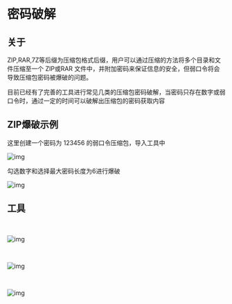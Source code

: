 # 密码破解

## 关于

ZIP,RAR,7Z等后缀为压缩包格式后缀，用户可以通过压缩的方法将多个目录和文件压缩至一个 ZIP或RAR 文件中，并附加密码来保证信息的安全，但弱口令将会导致压缩包密码被爆破的问题。

目前已经有了完善的工具进行常见几类的压缩包密码破解，当密码只存在数字或弱口令时，通过一定的时间可以破解出压缩包的密码获取内容



## ZIP爆破示例

这里创建一个密码为 123456 的弱口令压缩包，导入工具中

![img](/assets/PeiQi-Wiki/img/1667884823083-8708daac-a28e-486f-b77b-813ffb26b87f.png)

勾选数字和选择最大密码长度为6进行爆破

![img](/assets/PeiQi-Wiki/img/1667884790391-00e4a292-c435-42df-99f9-972b5937ca5c.png)



## 工具

<a-alert type="success" message="" description="Ziperello: https://static.ctfhub.com/tools/attachment/6_0eed0205bb82cc96f33505cca2e6b1a24bc3b3fa.zip?1581276163" showIcon>
</a-alert>
<br/>

![img](/assets/PeiQi-Wiki/img/1667884304220-5a71df9d-09a0-4d4e-b2d2-90845a505653.png)

<a-alert type="success" message="" description="RAR Password Unlocker: https://static.ctfhub.com/tools/attachment/66_af7da340697cdc838711241bd1b23455a83d4685.zip?1581285864" showIcon>
</a-alert>
<br/>

![img](/assets/PeiQi-Wiki/img/1667884385895-81e5b5b3-722d-42ce-a03a-bf09b7edcb83.png)

<a-alert type="success" message="" description="ARCHPR: http://www.downcc.com/soft/130539.html" showIcon>
</a-alert>
<br/>



![img](/assets/PeiQi-Wiki/img/1667908555804-dd5f9f72-8c87-46b5-a595-3e70e4ad813a.png)